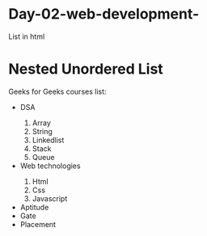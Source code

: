 # Day-02-web-development-
List in html
<!DOCTYPE html>
<html lang="en">
<head>
  <h1>Nested Unordered List</h1>
  <p>Geeks for Geeks courses list: </p>
  <ul>
    <li> DSA </li>
    <ol>
      <li>Array</li>
      <li>String</li>
      <li>Linkedlist</li>
      <li>Stack</li>
      <li>Queue</li>
    </ol>
    <li>Web technologies </li>
    <ol>
      <li>Html</li>
      <li>Css</li>
      <li>Javascript </li>
    </ol>
    <li>Aptitude </li>
    <li>Gate</li>
    <li>Placement </li>
  </ul>
  
  

</head>

<body>
  
</body>
</html>
